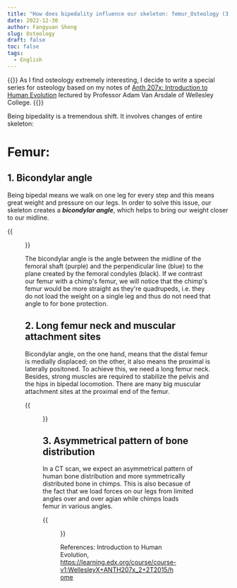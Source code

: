 ```yaml
---
title: "How does bipedality influence our skeleton: femur_Osteology (3)"
date: 2022-12-30
author: Fangyuan Sheng
slug: Osteology
draft: false
toc: false
tags:
  - English
---
```


{{<block class="info">}}
As I find osteology extremely interesting, I decide to write a special series for osteology based on my notes of [Anth 207x: Introduction to Human Evolution](https://learning.edx.org/course/course-v1:WellesleyX+ANTH207x_2+2T2015/home) lectured by Professor Adam Van Arsdale of Wellesley College. {{<end>}}

Being bipedality is a tremendous shift. It involves changes of entire skeleton: 

# **Femur**: 

## 1. Bicondylar angle 

Being bipedal means we walk on one leg for every step and this means great weight and pressure on our legs. In order to solve this issue, our skeleton creates a ***bicondylar angle***, which helps to bring our weight closer to our midline. 

{{<figure src="https://hellenshengfy.github.io/bicondylar_angle.jpg">}}

The bicondylar angle is the angle between the midline of the femoral shaft (purple) and the perpendicular line (blue) to the plane created by the femoral condyles (black). If we contrast our femur with a chimp's femur, we will notice that the chimp's femur would be more straight as they're quadrupeds, i.e. they do not load the weight on a single leg and thus do not need that angle to for bone protection.


## 2. Long femur neck and muscular attachment sites

Bicondylar angle, on the one hand, means that the distal femur is medially displaced; on the other, it also means the proximal is laterally positoned. To achieve this, we need a long femur neck. Besides, strong muscles are required to stabilize the pelvis and the hips in bipedal locomotion. There are many big muscular attachment sites at the proximal end of the femur.

{{<figure src="https://hellenshengfy.github.io/femur_leg.jpg">}}

## 3. Asymmetrical pattern of bone distribution

In a CT scan, we expect an asymmetrical pattern of human bone distribution and more symmetrically distributed bone in chimps. This is also becasue of the fact that we load forces on our legs from limited angles over and over agian while chimps loads femur in various angles. 
  
{{<figure src="https://hellenshengfy.github.io/CT_scan.jpg">}}

References: Introduction to Human Evolution, https://learning.edx.org/course/course-v1:WellesleyX+ANTH207x_2+2T2015/home
